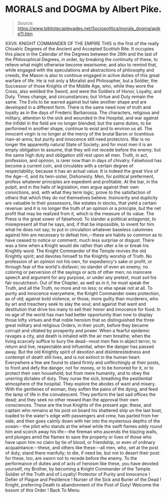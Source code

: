 # MORALS and DOGMA by Albert Pike.

> Source: https://www.bibliotecapleyades.net/Sociopolitica/morals_dogma/apike11.htm

XXVII. KNIGHT COMMANDER OF THE EMPIRE
THIS is the first of the really Chivalric Degrees of the
Ancient and Accepted Scottish Rite. It occupies this place in the
Calendar of the Degrees between the 26th and the last of the
Philosophical Degrees, in order, by breaking the continuity of
these, to relieve what might otherwise become wearisome; and also to
remind that, while engaged with the speculations and abstractions of
philosophy and creeds, the Mason is also to continue engaged in
active duties of this great warfare of life. He is not only a
Moralist and Philosopher, but a Soldier, the Successor of those
Knights of the Middle Age, who, while they wore the Cross, also
wielded the Sword, and were the Soldiers of Honor, Loyalty, and
Duty.
Times change, and circumstances; but Virtue and Duty
remain the same. The Evils to be warred against but take another
shape and are developed in a different form.
There is the
same need now of truth and loyalty as in the days of Frederic
Barbarossa.
The characters, religious and military, attention
to the sick and wounded in the Hospital, and war against the Infidel
in the field are no longer blended; but the same duties, to be
performed in another shape, continue to exist and to environ us
all.
The innocent virgin is no longer at the mercy of the
brutal Baron or licentious man-at-arms; but purity and innocence
still need protectors.
War is no longer the apparently
natural State of Society; and for most men it is an empty obligation
to assume, that they will not recede before the enemy; but the same
high duty and obligation still rest upon all men.
Truth, in
act, profession, and opinion, is rarer now than in days of chivalry.
Falsehood has become a current coin, and circulates with a certain
degree of respectability; because it has an actual value. It is
indeed the great Vice of the Age--it, and its twin-sister,
Dishonesty. Men, for political preferment, profess whatever
principles are expedient and profitable. At the bar, in the pulpit,
and in the halls of legislation, men argue against their own
convictions, and, with what they term logic, prove to the
satisfaction of others that which they do not themselves believe.
Insincerity and duplicity are valuable to their possessors, like
estates in stocks, that yield a certain revenue: and it is no longer
the truth of an opinion or a principle, but the net profit that may
be realized from it, which is the measure of its value.
The
Press is the great sower of falsehood. To slander a political
antagonist, to misrepresent all that he says, and, if that be
impossible, to invent for him what he does not say; to put in
circulation whatever baseless calumnies against him are necessary to
defeat him,--these are habits so common as to have ceased to notice
or comment, much less surprise or disgust.
There was a time
when a Knight would die rather than utter a lie or break his
Knightly word. The Knight Commander of the Temple revives the old
Knightly spirit; and devotes himself to the Knightly worship of
Truth. No profession of an opinion not his own, for expediency's
sake or profit, or through fear of the world's disfavor; no slander
of even an enemy; no coloring or perversion of the sayings or acts
of other men; no insincere speech and argument for any purpose, or
under any pretext, must soil his fair escutcheon. Out of the
Chapter, as well as in it, he must speak the Truth, and all the
Truth, no more and no less; or else speak not at all.
To
purity and innocence everywhere, the Knight Commander owes
protection, as of old; against bold violence, or those, more guilty
than murderers, who by art and treachery seek to slay the soul; and
against that want and destitution that drive too many to sell their
honor and innocence for food.
In no age of the world has man
had better opportunity than now to display those lofty virtues and
that noble heroism that so distinguished the three great military
and religious Orders, in their youth, before they became corrupt and
vitiated by prosperity and power.
When a fearful epidemic
ravages a city, and death is inhaled with the air men breathe; when
the living scarcely suffice to bury the dead--most men flee in
abject terror, to return and live, respectable and influential, when
the danger has passed away. But the old Knightly spirit of devotion
and disinterestedness and contempt of death still lives, and is not
extinct in the human heart. Everywhere a few are found to stand
firmly and unflinchingly at their posts, to front and defy the
danger, not for money, or to be honored for it, or to protect their
own household; but from mere humanity, and to obey the unerring
dictates of duty. They nurse the sick, breathing the pestilential
atmosphere of the hospital. They explore the abodes of want and
misery. With the gentlenes of woman, they soften the pains of the
dying, and feed the lamp of life in the convalescent. They perform
the last sad offices the dead; and they seek no other reward than
the approval their own consciences.
These are the true
Knights of the present age: these, and captain who remains at his
post on board his shattered ship un the last boat, loaded to the
water's edge with passengers and crew, has parted from her side; and
then goes calmly down with her into the mysterious depths of the
ocean:--the pilot who stands at the wheel while the swift flames
eddy round him and scorch away his life:--the fireman who ascends
the blazing walls, and plunges amid the flames to save the property
or lives of those who have upon him no claim by tie of blood, or
friendship, or even of ordinary acquaintance:--these, and others
like these:--all men, who, set at the post of duty, stand there
manfully; to die, if need be, but not to desert their post: for
these, too, are sworn not to recede before the enemy.
To the
performance of duties and of acts of heroism like these, you have
devoted yourself, my Brother, by becoming a Knight Commander of the
Temple. Soldier of the Truth and of Loyalty! Protector of Purity and
Innocence ! Defier of Plague and Pestilence ! Nurser of the Sick and
Burier of the Dead ! Knight, preferring Death to abandonment of the
Post of Duty! Welcome the bosom of this Order !
Back To Menu
